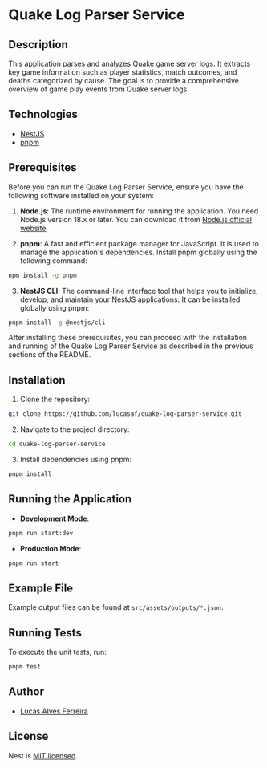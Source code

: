 # Quake Log Parser Service

## Description

This application parses and analyzes Quake game server logs. It extracts key game information such as player statistics, match outcomes, and deaths categorized by cause. The goal is to provide a comprehensive overview of game play events from Quake server logs.

## Technologies

- [NestJS](https://nestjs.com/)
- [pnpm](https://pnpm.io/)

## Prerequisites

Before you can run the Quake Log Parser Service, ensure you have the following software installed on your system:

1. **Node.js**: The runtime environment for running the application. You need Node.js version 18.x or later. You can download it from [Node.js official website](https://nodejs.org/).

2. **pnpm**: A fast and efficient package manager for JavaScript. It is used to manage the application's dependencies. Install pnpm globally using the following command:

```bash
npm install -g pnpm
```

3. **NestJS CLI**: The command-line interface tool that helps you to initialize, develop, and maintain your NestJS applications. It can be installed globally using pnpm:

```bash
pnpm install -g @nestjs/cli
```

After installing these prerequisites, you can proceed with the installation and running of the Quake Log Parser Service as described in the previous sections of the README.

## Installation

1. Clone the repository:

```bash
git clone https://github.com/lucasaf/quake-log-parser-service.git
```

2. Navigate to the project directory:

```bash
cd quake-log-parser-service
```

3. Install dependencies using pnpm:

```bash
pnpm install
```

## Running the Application

- **Development Mode**:

```bash
pnpm run start:dev
```

- **Production Mode**:

```bash
pnpm run start
```

## Example File

Example output files can be found at `src/assets/outputs/*.json`.

## Running Tests

To execute the unit tests, run:

```bash
pnpm test
```

## Author

- [Lucas Alves Ferreira](https://github.com/lucasaf)

## License

Nest is [MIT licensed](LICENSE).
